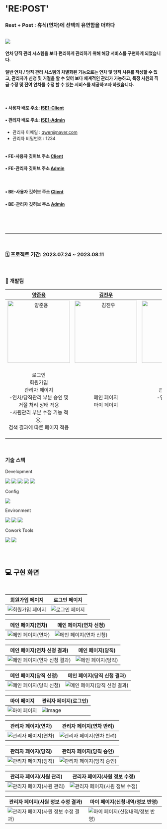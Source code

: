 # 'RE:POST'

### Rest + Post : 휴식(연차)에 선택의 유연함을 더하다
<br>

<img src="https://github.com/azure0929/mini-project/assets/128226527/0ef5cf18-d2d4-420e-8120-ae1c1596d6b3" />

#### 연차 당직 관리 시스템을 보다 편리하게 관리하기 위해 해당 서비스를 구현하게 되었습니다. 
#### 일반 연차 / 당직 관리 시스템의 차별화된 기능으로는 연차 및 당직 사유를 작성할 수 있고, 관리자가 신청 및 거절을 할 수 있어 보다 체계적인 관리가 가능하고, 특정 사원의 직급 수정 및 잔여 연차를 수정 할 수 있는 서비스를 제공하고자 하였습니다.
<br>

#### • 사용자 배포 주소: [I5E1-Client](https://i5e1-fe-user-repost.netlify.app/)
#### • 관리자 배포 주소: [I5E1-Admin](https://i5e1-fe-admin-repost.vercel.app/)
- 관리자 이메일 : qwer@naver.com
- 관리자 비밀번호  : 1234
<br><br>

#### • FE-사용자 깃허브 주소 [Client](https://github.com/I5E1/I5E1-FE)
#### • FE-관리자 깃허브 주소 [Admin](https://github.com/I5E1/I5E1-FE-ADMIN)
<br>

#### • BE-사용자 깃허브 주소 [Client](https://github.com/I5E1/I5E1-Server)
#### • BE-관리자 깃허브 주소 [Admin](https://github.com/I5E1/I5E1-Admin-Server)
<br><br><br>

---
<br>

### 🗓 프로젝트 기간: 2023.07.24 ~ 2023.08.11

<br>

### 🧔 개발팀 
| **[양준용](https://github.com/azure0929)** | **[김진우](https://github.com/jinu6262)** | **[김세연](https://github.com/saeyeonKim)** |
| :---: | :---: | :---: |
| <img src="https://avatars.githubusercontent.com/u/128226527?v=4" width=200px alt="양준용" /> | <img src="https://avatars.githubusercontent.com/u/105920346?v=4" width=200px alt="김진우" /> | <img src="https://avatars.githubusercontent.com/u/118176015?v=4" width=200px alt="김세연" /> |
| <br> 로그인 <br/> 회원가입 <br/> 관리자 페이지 <br /> -연차/당직관리 부분 승인 및 <br> 거절 처리 상태 적용 <br> -사원관리 부분 수정 기능 적용, <br> 검색 결과에 따른 페이지 적용 <br><br> | 메인 페이지<br/> 마이 페이지<br/> | 관리자 페이지 <br/> -연차/당직관리<br/> -사원관리<br/> -로그아웃 |
<br>

### 기술 스택
Development
<p>
<img src="https://img.shields.io/badge/Next.js-000000?style=flat&logo=next.js&logoColor=white" />
<img src="https://img.shields.io/badge/TypeScript-3178C6?style=flat&logo=TypeScript&logoColor=white" />
<img src="https://img.shields.io/badge/Tailwind css-06B6D4?style=flat&logo=tailwind css&logoColor=white" />
<img src="https://img.shields.io/badge/Styled-components-DB7093?style=flat&logo=styled-components&logoColor=white">
<img src="https://img.shields.io/badge/Zustand-F05032?style=flat&logo=Zustand&logoColor=white">
</p>

Config
<p>
<img src="https://img.shields.io/badge/npm-CB3837?style=flat&logo=npm&logoColor=white"/></a>
</p>

Environment
<p>
<img src="https://img.shields.io/badge/Visual Studio Code-007ACC?style=flat&logo=Visual Studio Code&logoColor=white"/></a>
<img src="https://img.shields.io/badge/Git-F05032?style=flat&logo=Git&logoColor=white"/></a>
<img src="https://img.shields.io/badge/GitHub-181717?style=flat&logo=GitHub&logoColor=white"/></a>
</p>

Cowork Tools
<p>
<img src="https://img.shields.io/badge/Zoom-2D8CFF?style=flat&logo=Zoom&logoColor=white" />
<img src="https://img.shields.io/badge/discord-5865F2?style=flat&logo=discord&logoColor=white" />
</p>
<br>

<br>

## 💻 구현 화면
<br>

회원가입 페이지 | 로그인 페이지 |
| ------------------ | -------------------- |
| ![회원가입 페이지](https://github.com/azure0929/azure0929/assets/128226527/d650f53e-afbd-4331-a809-465c75ca587a)          | ![로그인 페이지](https://github.com/azure0929/azure0929/assets/128226527/71726471-25d7-4185-9ea1-322c45f4a2f3)            |

| 메인 페이지(연차) | 메인 페이지(연차 신청) |
| ----------------------------- | ------------------------------- |
| ![메인 페이지(연차)](https://github.com/azure0929/azure0929/assets/128226527/48055a22-2e1d-47da-9a36-be3baeddaf19)                     | ![메인 페이지(연차 신청)](https://github.com/azure0929/azure0929/assets/128226527/948419d1-b6ab-452c-be75-86a2bcf44b7c)                       |


| 메인 페이지(연차 신청 결과) | 메인 페이지(당직) |
| ------------------- | --------------------- |
| ![메인 페이지(연차 신청 결과)](https://github.com/azure0929/azure0929/assets/128226527/82bb19b0-2b8a-4530-88a3-5db5a5d4eed5)           | ![메인 페이지(당직)](https://github.com/azure0929/azure0929/assets/128226527/b87585b6-128a-4703-8c2d-c11ff503431e)             |


| 메인 페이지(당직 신청) | 메인 페이지(당직 신청 결과) |
| ----------------------------- | ------------------------------- |
| ![메인 페이지(당직 신청)](https://github.com/azure0929/azure0929/assets/128226527/e5efdbaa-d653-49a5-91db-dfa52394d137)                     | ![메인 페이지(당직 신청 결과)](https://github.com/azure0929/azure0929/assets/128226527/b4d48307-88a0-4682-910e-898061fc4584)                       |

| 마이 페이지 | 관리자 페이지(로그인) |
| ------------------- | --------------------- |
| ![마이 페이지](https://github.com/azure0929/azure0929/assets/128226527/bab430c5-c33a-4d00-9314-1aefa833117f)           | ![image](https://github.com/azure0929/azure0929/assets/128226527/5f942554-cc79-431e-943b-150fb336d7b0)             |

| 관리자 페이지(연차) | 관리자 페이지(연차 반려) |
| ------------------- | --------------------- |
| ![관리자 페이지(연차)](https://github.com/azure0929/azure0929/assets/128226527/a4bf5ab3-71d2-43f4-95f4-1bc90cde71d0)           | ![관리자 페이지(연차 반려)](https://github.com/azure0929/azure0929/assets/128226527/df5ea9df-25f3-4597-9eca-5048505b7f46)             |

| 관리자 페이지(당직) | 관리자 페이지(당직 승인) |
| ------------------- | --------------------- |
| ![관리자 페이지(당직)](https://github.com/azure0929/azure0929/assets/128226527/eff0d6e9-6ddf-4870-8bdd-97063199e006)           | ![관리자 페이지(당직 승인)](https://github.com/azure0929/azure0929/assets/128226527/13abddc1-dbf5-4cef-8379-f352cf0e4652)             |

| 관리자 페이지(사원 관리) | 관리자 페이지(사원 정보 수정) |
| ------------------- | --------------------- |
| ![관리자 페이지(사원 관리)](https://github.com/azure0929/azure0929/assets/128226527/98f74eae-597e-433a-b9e2-9d7c498c5161)           | ![관리자 페이지(사원 정보 수정)](https://github.com/azure0929/azure0929/assets/128226527/37deba65-ec9b-46b3-b136-322c10e58089)             |

| 관리자 페이지(사원 정보 수정 결과) | 마이 페이지(신청내역/정보 반영) |
| ------------------- | --------------------- |
| ![관리자 페이지(사원 정보 수정 결과)](https://github.com/azure0929/azure0929/assets/128226527/080d4bb9-c060-4811-8629-17606734c6d6)           | ![마이 페이지(신청내역/정보 반영)](https://github.com/azure0929/azure0929/assets/128226527/32a27ad9-e7e9-42c2-82d5-ee6b5e016415)             |